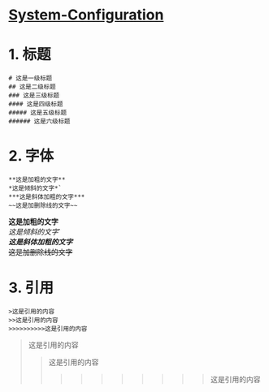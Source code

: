 # [System-Configuration](https://github.com/John-Joe/System-Configuration)

# 1. 标题
    # 这是一级标题
    ## 这是二级标题
    ### 这是三级标题
    #### 这是四级标题
    ##### 这是五级标题
    ###### 这是六级标题

# 2. 字体
    **这是加粗的文字**
    *这是倾斜的文字*`
    ***这是斜体加粗的文字***
    ~~这是加删除线的文字~~
**这是加粗的文字**  
*这是倾斜的文字*`  
***这是斜体加粗的文字***  
~~这是加删除线的文字~~


# 3. 引用
    >这是引用的内容
    >>这是引用的内容
    >>>>>>>>>>这是引用的内容
>这是引用的内容
>>这是引用的内容
>>>>>>>>>>这是引用的内容